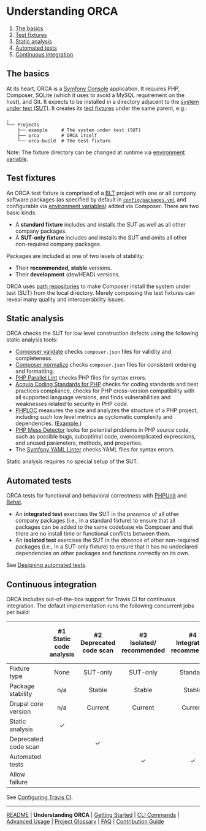 # Understanding ORCA

1. [The basics](#the-basics)
1. [Test fixtures](#test-fixtures)
1. [Static analysis](#static-analysis)
1. [Automated tests](#automated-tests)
1. [Continuous integration](#continuous-integration)

## The basics

At its heart, ORCA is a [Symfony Console](https://symfony.com/doc/current/components/console.html) application. It requires PHP, Composer, SQLite (which it uses to avoid a MySQL requirement on the host), and Git. It expects to be installed in a directory adjacent to the [system under test (SUT)](glossary.md#sut). It creates its [test fixtures](glossary.md#test-fixture) under the same parent, e.g.:

 ```
 .
 └── Projects
     ├── example     # The system under test (SUT)
     ├── orca        # ORCA itself
     └── orca-build  # The test fixture
 ```

Note: The fixture directory can be changed at runtime via [environment variable](advanced-usage.md#ORCA_FIXTURE_DIR).

## Test fixtures

An ORCA test fixture is comprised of a [BLT](glossary.md#blt) project with one or all company software packages (as specified by default in [`config/packages.yml`](../config/packages.yml) and configurable via [environment variables](advanced-usage.md#ORCA_PACKAGES_CONFIG)) added via Composer. There are two basic kinds:

* A **standard fixture** includes and installs the SUT as well as all other company packages.
* A **SUT-only fixture** includes and installs the SUT and omits all other non-required company packages.

Packages are included at one of two levels of stability:

* Their **recommended, stable** versions.
* Their **development** (dev/HEAD) versions.

ORCA uses [path repositories](https://getcomposer.org/doc/05-repositories.md#path) to make Composer install the system under test (SUT) from the local directory. Merely composing the test fixtures can reveal many quality and interoperability issues.

## Static analysis

ORCA checks the SUT for low level construction defects using the following static analysis tools:

* [Composer validate](https://getcomposer.org/doc/03-cli.md#validate) checks `composer.json` files for validity and completeness.
* [Composer normalize](https://github.com/localheinz/composer-normalize) checks `composer.json` files for consistent ordering and formatting.
* [PHP Parallel Lint](https://github.com/JakubOnderka/PHP-Parallel-Lint) checks PHP files for syntax errors.
* [Acquia Coding Standards for PHP](https://github.com/acquia/coding-standards-php) checks for coding standards and best practices compliance, checks for PHP cross-version compatibility with all supported language versions, and finds vulnerabilities and weaknesses related to security in PHP code.
* [PHPLOC](https://github.com/sebastianbergmann/phploc) measures the size and analyzes the structure of a PHP project, including such low level metrics as cyclomatic complexity and dependencies. ([Example.](https://github.com/sebastianbergmann/phploc#usage-examples))
* [PHP Mess Detector](https://phpmd.org/) looks for potential problems in PHP source code, such as possible bugs, suboptimal code, overcomplicated expressions, and unused parameters, methods, and properties.
* The [Symfony YAML Linter](https://symfony.com/doc/current/components/yaml.html) checks YAML files for syntax errors.

Static analysis requires no special setup of the SUT.

## Automated tests

ORCA tests for functional and behavioral correctness with [PHPUnit](glossary.md#phpunit) and [Behat](glossary.md#behat).

* An **integrated test** exercises the SUT in the _presence_ of all other company packages (i.e., in a standard fixture) to ensure that all packages can be added to the same codebase via Composer and that there are no install time or functional conflicts between them.
* An **isolated test** exercises the SUT in the _absence_ of other non-required packages (i.e., in a SUT-only fixture) to ensure that it has no undeclared dependencies on other packages and functions correctly on its own.

See [Designing automated tests](getting-started.md#designing-automated-tests).

## Continuous integration

ORCA includes out-of-the-box support for Travis CI for continuous integration. The default implementation runs the following concurrent jobs per build:

<!-- https://www.tablesgenerator.com/markdown_tables -->

|                      | #1<br />Static code<br />analysis | #2<br />Deprecated<br />code scan | #3<br />Isolated/<br />recommended | #4<br />Integrated/<br />recommended | #5<br /> Integrated/<br />recommended/<br />previous core | #6<br />Isolated/<br />dev | #7<br />Integrated/<br />dev | #8<br />Integrated/<br />dev/next core<br />dev |
|----------------------|:---------------------------------:|:---------------------------------:|:----------------------------------:|:------------------------------------:|:---------------------------------------------------------:|:--------------------------:|:----------------------------:|:-----------------------------------------------:|
| Fixture type         |                None               |              SUT-only             |              SUT-only              |               Standard               |                          Standard                         |          SUT-only          |           Standard           |                     Standard                    |
| Package stability    |                n/a                |               Stable              |               Stable               |                Stable                |                           Stable                          |             Dev            |              Dev             |                       Dev                       |
| Drupal core version  |                n/a                |              Current              |               Current              |                Current               |                Previous<br />minor release                |           Current          |            Current           |               Next<br />minor dev               |
| Static analysis      |                 ✓                 |                                   |                                    |                                      |                                                           |                            |                              |                                                 |
| Deprecated code scan |                                   |                 ✓                 |                                    |                                      |                                                           |                            |                              |                                                 |
| Automated tests      |                                   |                                   |                  ✓                 |                   ✓                  |                             ✓                             |              ✓             |               ✓              |                        ✓                        |
| Allow failure        |                                   |                                   |                                    |                                      |                                                           |              ✓             |               ✓              |                        ✓                        |
See [Configuring Travis CI](getting-started.md#configuring-travis-ci).

---

[README](README.md)
| **Understanding ORCA**
| [Getting Started](getting-started.md)
| [CLI Commands](commands.md)
| [Advanced Usage](advanced-usage.md)
| [Project Glossary](glossary.md)
| [FAQ](faq.md)
| [Contribution Guide](CONTRIBUTING.md)
